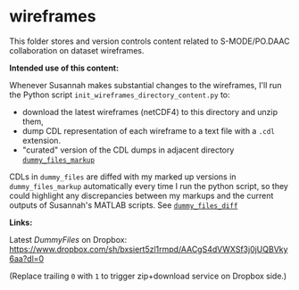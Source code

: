 # wireframes

This folder stores and version controls content related to S-MODE/PO.DAAC collaboration on dataset wireframes.

**Intended use of this content:**

Whenever Susannah makes substantial changes to the wireframes, I'll run the Python script `init_wireframes_directory_content.py` to:

* download the latest wireframes (netCDF4) to this directory and unzip them, 
* dump CDL representation of each wireframe to a text file with a `.cdl` extension.
* "curated" version of the CDL dumps in adjacent directory [`dummy_files_markup`](dummy_files_markup/)

CDLs in `dummy_files` are diffed with my marked up versions in `dummy_files_markup` automatically every time I run the python script, so they could highlight any discrepancies between my markups and the current outputs of Susannah's MATLAB scripts. See [`dummy_files_diff`](dummy_files_diff/)

**Links:**

Latest *DummyFiles* on Dropbox: https://www.dropbox.com/sh/bxsiert5zl1rmpd/AACgS4dVWXSf3j0jUQBVky6aa?dl=0 

(Replace trailing `0` with `1` to trigger zip+download service on Dropbox side.)


